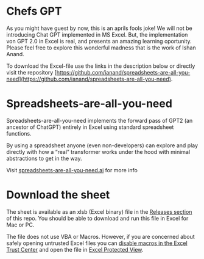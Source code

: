 # Chefs GPT

As you might have guest by now, this is an aprils fools joke! We will not be introducing Chat GPT implemented in MS Excel. But, the implementation von GPT 2.0 in Excel is real, and presents an amazing learning oportunity.
Please feel free to explore this wonderful madness that is the work of Ishan Anand.

To download the Excel-file use the links in the description below or directly visit the repository [https://github.com/ianand/spreadsheets-are-all-you-need](https://github.com/ianand/spreadsheets-are-all-you-need).

# Spreadsheets-are-all-you-need

Spreadsheets-are-all-you-need implements the forward pass of GPT2 (an ancestor of ChatGPT) entirely in Excel using standard spreadsheet functions.

By using a spreadsheet anyone (even non-developers) can explore and play directly with how a “real” transformer works under the hood with minimal abstractions to get in the way.

Visit [spreadsheets-are-all-you-need.ai](https://spreadsheets-are-all-you-need.ai) for more info

# Download the sheet

The sheet is available as an xlsb (Excel binary) file in the [Releases section](https://github.com/ianand/spreadsheets-are-all-you-need/releases/tag/v0.6.0) of this repo. You should be able to download and run this file in Excel for Mac or PC. 

The file does not use VBA or Macros. However, if you are concerned about safely opening untrusted Excel files you can [disable macros in the Excel Trust Center](https://support.microsoft.com/en-us/office/enable-or-disable-macros-in-microsoft-365-files-12b036fd-d140-4e74-b45e-16fed1a7e5c6) and open the file in [Excel Protected View](https://support.microsoft.com/en-us/office/what-is-protected-view-d6f09ac7-e6b9-4495-8e43-2bbcdbcb6653).
